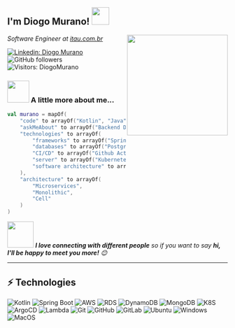 <h2>I'm Diogo Murano! <img src="https://media.giphy.com/media/AOXNxxIJuBQdNTBblp/source.gif" width="40"></h2>
<img align='right' src="https://media.giphy.com/media/3qYvlcgnIka1ayPbqB/source.gif" width="230">
<p><em>Software Engineer at <a href="https://itau.com.br/" target="_blank">itau.com.br</a>
</em></p>


[![Linkedin: Diogo Murano](https://img.shields.io/badge/-diogo-blue?style=flat-square&logo=Linkedin&logoColor=white&link=https://www.linkedin.com/in/diogomurano/)](https://www.linkedin.com/in/diogomurano/)
![GitHub followers](https://img.shields.io/github/followers/diogomurano?label=Follow&style=social)
![Visitors: DiogoMurano](https://komarev.com/ghpvc/?username=DiogoMurano&label=Profile%20views&color=0e75b6&style=flat")



### <img src="https://media.giphy.com/media/VgCDAzcKvsR6OM0uWg/giphy.gif" width="50"> A little more about me...  

```kotlin
val murano = mapOf(
    "code" to arrayOf("Kotlin", "Java", "Python"),
    "askMeAbout" to arrayOf("Backend Development", "gRPC", "Rest", "Minecraft", "Counter-strike"),
    "technologies" to arrayOf(
        "frameworks" to arrayOf("Spring Boot", "Micronaut", "Ktor"),
        "databases" to arrayOf("Postgres", "Aurora", "MySQL", "DynamoDB", "MongoDB"),
        "CI/CD" to arrayOf("Github Actions", "Gitlab CI", "Jenkins"),
        "server" to arrayOf("Kubernetes", "EC2", "Serverless"),
        "software architecture" to arrayOf("Hexagonal", "Clean", "MVC")
    ),
    "architecture" to arrayOf(
        "Microservices",
        "Monolithic",
        "Cell"
    )
)
```

<img src="https://media.giphy.com/media/LnQjpWaON8nhr21vNW/giphy.gif" width="60"> <em><b>I love connecting with different people</b> so if you want to say <b>hi, I'll be happy to meet you more!</b> 😊</em>

---



## ⚡ Technologies

![Kotlin](https://img.shields.io/badge/-Kotlin-black?style=flat-square&logo=kotlin)
![Spring Boot](https://img.shields.io/badge/-Spring-black?style=flat-square&logo=spring)
![AWS](https://img.shields.io/badge/-AWS-black?style=flat-square&logo=amazonaws)
![RDS](https://img.shields.io/badge/-RDS-Black?style=flat-square&logo=amazonrds)
![DynamoDB](https://img.shields.io/badge/-Dynamo-black?style=flat-square&logo=amazondynamodb)
![MongoDB](https://img.shields.io/badge/-MongoDB-black?style=flat-square&logo=mongodb)
![K8S](https://img.shields.io/badge/-kubernetes-black?style=flat-square&logo=kubernetes&logoColor=white)
![ArgoCD](https://img.shields.io/badge/-Argo-Black?style=flat-square&logo=argo)
![Lambda](https://img.shields.io/badge/-Lambda-black?style=flat-square&logo=awslambda)
![Git](https://img.shields.io/badge/-Git-black?style=flat-square&logo=git)
![GitHub](https://img.shields.io/badge/-GitHub-181717?style=flat-square&logo=github)
![GitLab](https://img.shields.io/badge/-GitLab-FCA121?style=flat-square&logo=gitlab)
![Ubuntu](https://img.shields.io/badge/-Ubuntu-black?style=flat-square&logo=ubuntu)
![Windows](https://img.shields.io/badge/-Windows-black?style=flat-square&logo=windows)
![MacOS](https://img.shields.io/badge/-MacOS-Black?style=flat-square&logo=macos)
